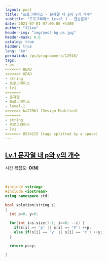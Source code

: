 ```yaml
---
layout: post
title: "프로그래머스 - 문자열 내 p와 y의 개수"
subtitle: "프로그래머스 Level 1 - 연습문제"
date: 2021-07-01 07:00:00 +1400
author: "J2ieu"
header-img: "img/post-bg-ps.jpg"
header-mask: 0.6
catalog: true
hidden: true
lang: "ko"
permalink: /ps/programmers/12916/
tags:
- ps
<<<<<<< HEAD
<<<<<<< HEAD
- string
- 프로그래머스
- lv1
=======
- 문자열
- 프로그래머스
- level-1
>>>>>>> ba229b1 (Design Modified)
=======
- string
- 프로그래머스
- lv1
>>>>>>> 8534215 (tags splitted by a space)
---
```


## [Lv.1 문자열 내 p와 y의 개수](https://programmers.co.kr/learn/courses/30/lessons/12916)

시간 복잡도: **O(N)**

<br> 

```cpp
#include <string>
#include <iostream>
using namespace std;

bool solution(string s)
{
  int p=0, y=0;

  for(int i=s.size()-1; i>=0; --i) {
    if(s[i] == 'p' || s[i] == 'P') ++p;
    else if(s[i] == 'y' || s[i] == 'Y') ++y;
  }

  return p==y;

}
```
